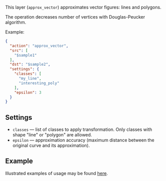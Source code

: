 This layer (`approx_vector`) approximates vector figures: lines and polygons.

The operation decreases number of vertices with Douglas-Peucker algorithm.

Example:
```json
{
  "action": "approx_vector",
  "src": [
    "$sample1"
  ],
  "dst": "$sample2",
  "settings": {
    "classes": [
      "my_line",
      "interesting_poly"
    ],
    "epsilon": 3
  }
}
```

## Settings

- `classes` — list of classes to apply transformation. Only classes with shape "line" or "polygon" are allowed.
- `epsilon` — approximation accuracy (maximum distance between the original curve and its approximation).

## Example

Illustrated examples of usage may be found [here](examples/vectorize-bitmap/index.md).
